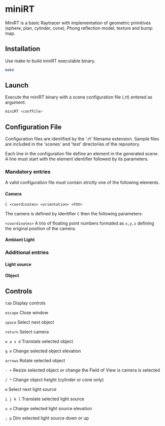 # miniRT

MiniRT is a basic Raytracer with implementation of geometric primitives (sphere, plan, cylinder, cone), Phong reflection model, texture and bump map.


## Installation

Use make to build miniRT executable binary.

```bash
make
```


## Launch

Execute the miniRT binary with a scene configuration file (.rt) entered as argument.

```bash
miniRT <confFile>
```

## Configuration File

Configuration files are identified by the '.rt' filename extension. Sample files are included in the 'scenes' and 'test' directories of the repository.

Each line in the configuration file define an element in the generated scene. A line must start with the element identifier followed by its parameters.

### Mandatory entries

A valid configuration file must contain strictly one of the following elements.

#### Camera

```
C <coordinates> <orientation> <FOV>
```
The camera is defined by identifier `C` then the following parameters:

`<coordinates>` A trio of floating point numbers formated as `x,y,z` defining the original position of the camera.

#### Ambiant Light

### Additional entries

#### Light source

#### Object


## Controls

`tab` Display controls

`escape` Close window

`space` Select next object

`return` Select camera

`w a s d` Translate selected object

`q e` Change selected object elevation

`arrows` Rotate selected object

`- +` Resize selected object or change the Field of View is camera is selected

`/ *` Change object height (cylinder or cone only)

`m` Select next light source

`i j k l` Translate selected light source

`u o` Change selected light source elevation

`; p` Dim selected light source down or up
